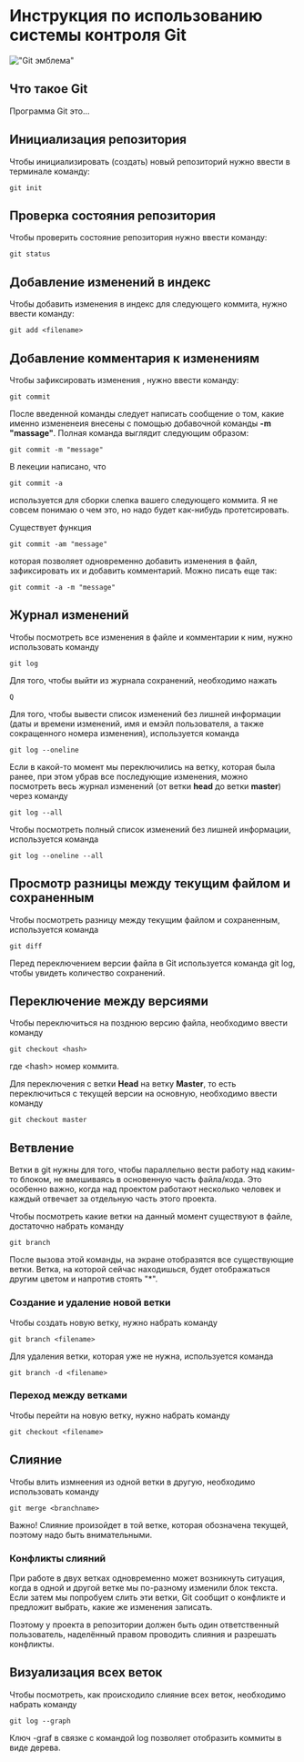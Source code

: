 #  **Инструкция по использованию системы контроля Git**

!["Git эмблема"](git.png)

## Что такое Git

Программа Git это...

## Инициализация репозитория

Чтобы инициализировать (создать) новый репозиторий нужно ввести в терминале команду:

    git init

## Проверка состояния репозитория

Чтобы проверить состояние репозитория нужно ввести команду:

    git status

## Добавление изменений в индекс 

Чтобы добавить изменения в индекс для следующего коммита, нужно ввести команду:

    git add <filename>

## Добавление комментария к изменениям

Чтобы зафиксировать изменения , нужно ввести команду:
    
    git commit

После введенной команды следует написать сообщение о том, какие именно измененеия внесены с помощью добавочной команды **-m "massage"**. Полная команда выглядит следующим образом:

    git commit -m "message"

В лекеции написано, что

    git commit -a

используется для сборки слепка вашего следующего коммита. Я не совсем понимаю о чем это, но надо будет как-нибудь протетсировать.

Существует функция 

    git commit -am "message"

которая позволяет одновременно добавить изменения в файл, зафиксировать их и добавить комментарий. Можно писать еще так:

    git commit -a -m "message"

## Журнал изменений

Чтобы посмотреть все изменения в файле и комментарии к ним, нужно использовать команду

    git log

Для того, чтобы выйти из журнала сохранений, необходимо нажать 

    Q

Для того, чтобы вывести список изменений без лишней информации (даты и времени изменений, имя и емэйл пользователя, а также сокращенного номера изменения), используется команда 

    git log --oneline

Если в какой-то момент мы переключились на ветку, которая была ранее, при этом убрав все последующие изменения, можно посмотреть весь журнал изменений (от ветки **head** до ветки **master**) через команду 

    git log --all

Чтобы посмотреть полный список изменений без лишней информации, используется команда

    git log --oneline --all

## Просмотр разницы между текущим файлом и сохраненным

Чтобы посмотреть разницу между текущим файлом и сохраненным, используется команда 

    git diff

Перед переключением версии файла в Git используется команда git log, чтобы увидеть количество сохранений.

## Переключение между версиями

Чтобы переключиться на позднюю версию файла, необходимо ввести команду

    git checkout <hash>

где \<hash> номер коммита.

Для переключения с ветки **Head** на ветку **Master**, то есть переключиться с текущей версии на основную, необходимо ввести команду

    git checkout master

## Ветвление

Ветки в git нужны для того, чтобы параллельно вести работу над каким-то блоком, не вмешиваясь в основенную часть файла/кода. Это особенно важно, когда над проектом работают несколько человек и каждый отвечает за отдельную часть этого проекта. 

Чтобы посмотреть какие ветки на данный момент существуют в файле, достаточно набрать команду

    git branch

После вызова этой команды, на экране отобразятся все существующие ветки. Ветка, на которой сейчас находишься, будет отображаться другим цветом и напротив стоять "*".

### Создание и удаление новой ветки

Чтобы создать новую ветку, нужно набрать команду 

    git branch <filename>

Для удаления ветки, которая уже не нужна, используется команда 

    git branch -d <filename>

### Переход между ветками

Чтобы перейти на новую ветку, нужно набрать команду 

    git checkout <filename>

## Слияние

Чтобы влить измнеения из одной ветки в другую, необходимо использовать команду

    git merge <branchname>

Важно! Слияние произойдет в той ветке, которая обозначена текущей, поэтому надо быть внимательными.

### Конфликты слияний

При работе в двух ветках одновременно может возникнуть ситуация, когда в одной и другой
ветке мы по-разному изменили блок текста. Если затем мы попробуем слить эти ветки, Git
сообщит о конфликте и предложит выбрать, какие же изменения записать.

Поэтому у проекта в репозитории должен быть один ответственный пользователь, наделённый правом проводить слияния и разрешать конфликты.

## Визуализация всех веток

Чтобы посмотреть, как происходило слияние всех веток, необходимо набрать команду 

    git log --graph

Ключ -graf в связке с командой log позволяет отобразить коммиты в виде дерева.